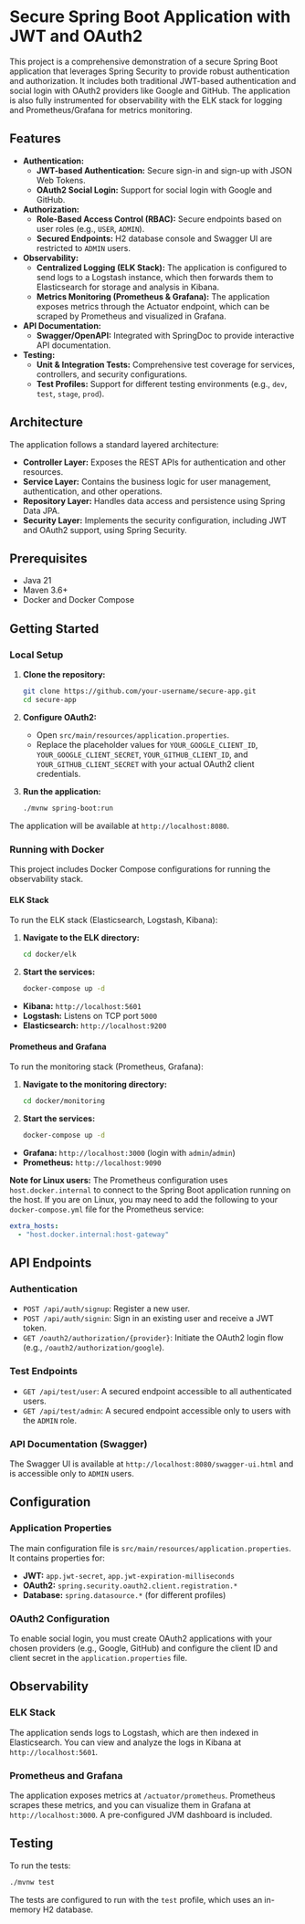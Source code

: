 # Secure Spring Boot Application with JWT and OAuth2

This project is a comprehensive demonstration of a secure Spring Boot application that leverages Spring Security to provide robust authentication and authorization. It includes both traditional JWT-based authentication and social login with OAuth2 providers like Google and GitHub. The application is also fully instrumented for observability with the ELK stack for logging and Prometheus/Grafana for metrics monitoring.

## Features

- **Authentication:**
  - **JWT-based Authentication:** Secure sign-in and sign-up with JSON Web Tokens.
  - **OAuth2 Social Login:** Support for social login with Google and GitHub.
- **Authorization:**
  - **Role-Based Access Control (RBAC):** Secure endpoints based on user roles (e.g., `USER`, `ADMIN`).
  - **Secured Endpoints:** H2 database console and Swagger UI are restricted to `ADMIN` users.
- **Observability:**
  - **Centralized Logging (ELK Stack):** The application is configured to send logs to a Logstash instance, which then forwards them to Elasticsearch for storage and analysis in Kibana.
  - **Metrics Monitoring (Prometheus & Grafana):** The application exposes metrics through the Actuator endpoint, which can be scraped by Prometheus and visualized in Grafana.
- **API Documentation:**
  - **Swagger/OpenAPI:** Integrated with SpringDoc to provide interactive API documentation.
- **Testing:**
  - **Unit & Integration Tests:** Comprehensive test coverage for services, controllers, and security configurations.
  - **Test Profiles:** Support for different testing environments (e.g., `dev`, `test`, `stage`, `prod`).

## Architecture

The application follows a standard layered architecture:

- **Controller Layer:** Exposes the REST APIs for authentication and other resources.
- **Service Layer:** Contains the business logic for user management, authentication, and other operations.
- **Repository Layer:** Handles data access and persistence using Spring Data JPA.
- **Security Layer:** Implements the security configuration, including JWT and OAuth2 support, using Spring Security.

## Prerequisites

- Java 21
- Maven 3.6+
- Docker and Docker Compose

## Getting Started

### Local Setup

1.  **Clone the repository:**
    ```bash
    git clone https://github.com/your-username/secure-app.git
    cd secure-app
    ```

2.  **Configure OAuth2:**
    - Open `src/main/resources/application.properties`.
    - Replace the placeholder values for `YOUR_GOOGLE_CLIENT_ID`, `YOUR_GOOGLE_CLIENT_SECRET`, `YOUR_GITHUB_CLIENT_ID`, and `YOUR_GITHUB_CLIENT_SECRET` with your actual OAuth2 client credentials.

3.  **Run the application:**
    ```bash
    ./mvnw spring-boot:run
    ```

The application will be available at `http://localhost:8080`.

### Running with Docker

This project includes Docker Compose configurations for running the observability stack.

#### ELK Stack

To run the ELK stack (Elasticsearch, Logstash, Kibana):

1.  **Navigate to the ELK directory:**
    ```bash
    cd docker/elk
    ```

2.  **Start the services:**
    ```bash
    docker-compose up -d
    ```

- **Kibana:** `http://localhost:5601`
- **Logstash:** Listens on TCP port `5000`
- **Elasticsearch:** `http://localhost:9200`

#### Prometheus and Grafana

To run the monitoring stack (Prometheus, Grafana):

1.  **Navigate to the monitoring directory:**
    ```bash
    cd docker/monitoring
    ```

2.  **Start the services:**
    ```bash
    docker-compose up -d
    ```

- **Grafana:** `http://localhost:3000` (login with `admin`/`admin`)
- **Prometheus:** `http://localhost:9090`

**Note for Linux users:** The Prometheus configuration uses `host.docker.internal` to connect to the Spring Boot application running on the host. If you are on Linux, you may need to add the following to your `docker-compose.yml` file for the Prometheus service:
```yaml
extra_hosts:
  - "host.docker.internal:host-gateway"
```

## API Endpoints

### Authentication

- `POST /api/auth/signup`: Register a new user.
- `POST /api/auth/signin`: Sign in an existing user and receive a JWT token.
- `GET /oauth2/authorization/{provider}`: Initiate the OAuth2 login flow (e.g., `/oauth2/authorization/google`).

### Test Endpoints

- `GET /api/test/user`: A secured endpoint accessible to all authenticated users.
- `GET /api/test/admin`: A secured endpoint accessible only to users with the `ADMIN` role.

### API Documentation (Swagger)

The Swagger UI is available at `http://localhost:8080/swagger-ui.html` and is accessible only to `ADMIN` users.

## Configuration

### Application Properties

The main configuration file is `src/main/resources/application.properties`. It contains properties for:

- **JWT:** `app.jwt-secret`, `app.jwt-expiration-milliseconds`
- **OAuth2:** `spring.security.oauth2.client.registration.*`
- **Database:** `spring.datasource.*` (for different profiles)

### OAuth2 Configuration

To enable social login, you must create OAuth2 applications with your chosen providers (e.g., Google, GitHub) and configure the client ID and client secret in the `application.properties` file.

## Observability

### ELK Stack

The application sends logs to Logstash, which are then indexed in Elasticsearch. You can view and analyze the logs in Kibana at `http://localhost:5601`.

### Prometheus and Grafana

The application exposes metrics at `/actuator/prometheus`. Prometheus scrapes these metrics, and you can visualize them in Grafana at `http://localhost:3000`. A pre-configured JVM dashboard is included.

## Testing

To run the tests:

```bash
./mvnw test
```

The tests are configured to run with the `test` profile, which uses an in-memory H2 database.